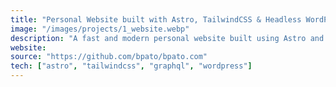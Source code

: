 ```yaml
---
title: "Personal Website built with Astro, TailwindCSS & Headless WordPress"
image: "/images/projects/1_website.webp"
description: "A fast and modern personal website built using Astro and styled with TailwindCSS. The backend is powered by a headless WordPress setup, connected via GraphQL API for dynamic content fetching. Click the card to view the full source code."
website:
source: "https://github.com/bpato/bpato.com"
tech: ["astro", "tailwindcss", "graphql", "wordpress"]
---
```

